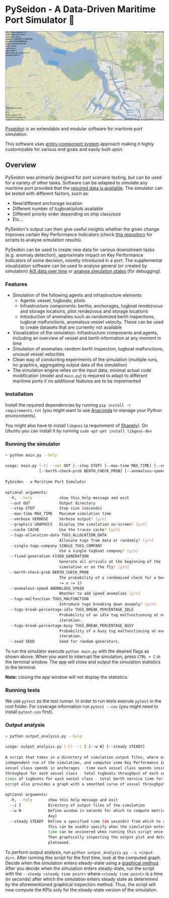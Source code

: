 # PySeidon - A Data-Driven Maritime Port Simulator 🌊 

<img src="images/preview.jpg" alt="Image of the simulation software" width="1000"/>

[Pyseidon](https://gitlab.com/pyseidon/pyseidon) is an extendable and modular software for maritime port simulation.

This software uses [entity-component system](https://en.wikipedia.org/wiki/Entity_component_system) approach making it highly customizable for various end goals and easily built upon.

## Overview

PySeidon was primarily designed for port scenario testing, but can be used for a variety of other tasks. Software can be adapted to simulate any maritime port provided that the [required data is available](data.md).
The simulator can be tested with different factors, such as:

- New/different anchorage location
- Different number of tugboat/pilots available
- Different priority order depending on ship class/size
- Etc...

PySeidon's output can then give useful insights whether the given change improves certain Key Performance Indicators (check [this repository](https://gitlab.com/pyseidon/ais-tools) for scripts to analyse simulation results).

PySeidon can be used to create new data for various downstream tasks (e.g. anomaly detection), approximate impact on Key Performance Indicators of some decision, novelty introduced in a port.
The supplemental visualization software can be used to analyse general (or created by simulation) [AIS data over time](https://gitlab.com/pyseidon/ais-visualization) or [analyse simulation states](https://gitlab.com/pyseidon/simulator-flow-analysis) (for debugging).

### Features

- Simulation of the following agents and infrastructure elements
    - Agents: vessel, tugboats, pilots
    - Infrastructure components: berths, anchorages, tugboat rendezvous and storage locations, pilot rendezvous and storage locations
    - Introduction of anomalies such as randomized berth inspections, tugboat malfunctions, anomalous vessel velocity. These can be used to create
  datasets that are currently not available
- Visualization of the simulation: infrastructure components and agents, including an overview of vessel and berth information at any moment in time
- Simulation of anomalies: random berth inspection, tugboat malfunctions, unusual vessel velocities
- Clean way of conducting experiments of the simulation (multiple runs, no graphics, aggregating output data of the simulation)
- The simulation engine relies on the input data, minimal actual code modification (model and `main.py`) is required to adapt to different maritime ports if no additional features are to be implemented

### Installation

Install the required dependencies by running `pip install -r requirements.txt` (you might want to use [Anaconda](https://www.anaconda.com/) to manage your Python environments).

You might also have to install `libgeos` (a requirement of [Shapely](https://pypi.org/project/Shapely/)). On Ubuntu you can install it by running `sudo apt-get install libgeos-dev`

### Running the simulator

```sh
> python main.py --help

usage: main.py [-h] --out OUT [--step STEP] [--max-time MAX_TIME] [--verbose VERBOSE] [--graphics GRAPHICS] [--cache CACHE] [--tugs-allocation-data TUGS_ALLOCATION_DATA] [--single-tugs-company SINGLE_TUGS_COMPANY] [--fixed-generation FIXED_GENERATION]
               [--berth-check-prob BERTH_CHECK_PROB] [--anomalous-speed ANOMALOUS_SPEED] [--tugs-malfunction TUGS_MALFUNCTION] [--tugs-break-percentage-idle TUGS_BREAK_PERCENTAGE_IDLE] [--tugs-break-percentage-busy TUGS_BREAK_PERCENTAGE_BUSY] [--seed SEED]

PySeidon - a Maritime Port Simulator

optional arguments:
  -h, --help            show this help message and exit
  --out OUT             Output directory
  --step STEP           Step size (seconds)
  --max-time MAX_TIME   Maximum simulation time
  --verbose VERBOSE     Verbose output? [y/n]
  --graphics GRAPHICS   Display the simulation on-screen? [y/n]
  --cache CACHE         Use the traces cache? [y/n]
  --tugs-allocation-data TUGS_ALLOCATION_DATA
                        Allocate tugs from data or randomly? [y/n]
  --single-tugs-company SINGLE_TUGS_COMPANY
                        Use a single tugboat company? [y/n]
  --fixed-generation FIXED_GENERATION
                        Generate all arrivals at the beginning of the
                        simulation or on the fly? [y/n]
  --berth-check-prob BERTH_CHECK_PROB
                        The probability of a randomized check for a berth (0
                        <= x <= 1)
  --anomalous-speed ANOMALOUS_SPEED
                        Whether to add speed anomalies [y/n]
  --tugs-malfunction TUGS_MALFUNCTION
                        Introduce tugs breaking down anomaly? [y/n]
  --tugs-break-percentage-idle TUGS_BREAK_PERCENTAGE_IDLE
                        Probability of an idle tug malfunctioning at every
                        iteration.
  --tugs-break-percentage-busy TUGS_BREAK_PERCENTAGE_BUSY
                        Probability of a busy tug malfunctioning at every
                        iteration.
  --seed SEED           Seed for random generators.
```

To run the simulator execute `python main.py` with the desired flags as shown above. When you want to interrupt the simulation, press `CTRL + C` in the terminal window. The app will close and output the simulation statistics to the terminal.

**Note:** closing the app window will not display the statistics.

### Running tests

We use `pytest` as the test runner. In order to run tests execute `pytest` in the root folder. For coverage information run `pytest --cov` (you might need to install `pytest-cov` first).

### Output analysis

```sh
> python output_analysis.py --help

usage: output_analysis.py [-h] --i I [--w W] [--steady STEADY]

A script that takes in a directory of simulation output files, where each file represents an
independent run of the simulation, and computes some Key Performance Indicators: - time each
vessel class spends in anchorages - time each vessel class spends inside the port - total port
throughput for each vessel class - total tugboats throughput of each vessel class - total service
times of tugboats for each vessel class - total berth service time for each vessel class. This
script also provides a graph with a smoothed curve of vessel throughput for a specific class.

optional arguments:
  -h, --help       show this help message and exit
  --i I            Directory of output files of the simulation
  --w W            Define window in seconds for which to compute metrics. Default: 86400 sec (1
                   day)
  --steady STEADY  Define a specified time (in seconds) from which to start calculating KPIs.
                   This can be usedto specify when the simulation enters a steady state. This
                   time can be uncovered when running this script once without this parameter.
                   Then graphically inspecting the output plot and determining when the curve has
                   plateaued.

```

To perform output analysis, run `python output_analysis.py --i <input-dir>`. After running this script for the first
time, look at the computed graph. Decide when the simulation enters steady-state using a [graphical method](https://staff.aub.edu.lb/~bm05/INDE504/set_6_output_2_17.pdf).
After you decide when the simulation enters steady-state, run the script with the `--steady <steady time point>` where 
`<steady time point>` is a time (in seconds) after which the simulation enters steady state as determined by the 
aforementioned graphical inspection method. Thus, the script will now compute the KPIs only for the steady-state version of the simulation.

